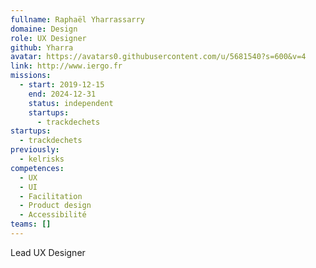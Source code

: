```yaml
---
fullname: Raphaël Yharrassarry
domaine: Design
role: UX Designer
github: Yharra
avatar: https://avatars0.githubusercontent.com/u/5681540?s=600&v=4
link: http://www.iergo.fr
missions:
  - start: 2019-12-15
    end: 2024-12-31
    status: independent
    startups:
      - trackdechets
startups:
  - trackdechets
previously:
  - kelrisks
competences:
  - UX
  - UI
  - Facilitation
  - Product design
  - Accessibilité
teams: []
---
```

Lead UX Designer